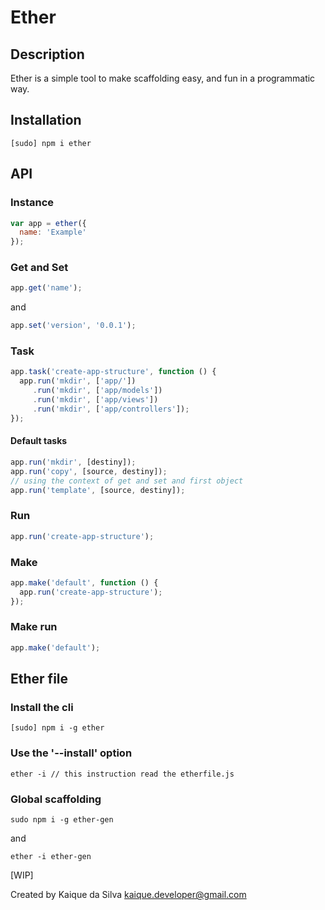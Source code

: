 # Ether

## Description

Ether is a simple tool to make scaffolding easy, and fun in
a programmatic way.

## Installation

  ```
  [sudo] npm i ether
  ```

## API

### Instance

  ```javascript
  var app = ether({
    name: 'Example'
  });
  ```

### Get and Set

  ```javascript
  app.get('name');
  ```

  and

  ```javascript
  app.set('version', '0.0.1');
  ```

### Task

  ```javascript
  app.task('create-app-structure', function () {
    app.run('mkdir', ['app/'])
       .run('mkdir', ['app/models'])
       .run('mkdir', ['app/views'])
       .run('mkdir', ['app/controllers']);
  });
  ```

#### Default tasks

  ```javascript
  app.run('mkdir', [destiny]);
  app.run('copy', [source, destiny]);
  // using the context of get and set and first object
  app.run('template', [source, destiny]);
  ```

### Run

  ```javascript
  app.run('create-app-structure');
  ```

### Make

  ```javascript
  app.make('default', function () {
    app.run('create-app-structure');
  });
  ```

### Make run

  ```javascript
  app.make('default');
  ```

## Ether file

### Install the cli

  ```
  [sudo] npm i -g ether
  ```

### Use the '--install' option

  ```
  ether -i // this instruction read the etherfile.js
  ```

### Global scaffolding

  ```
  sudo npm i -g ether-gen
  ```

  and

  ```
  ether -i ether-gen
  ```

[WIP]

Created by Kaique da Silva <kaique.developer@gmail.com>
